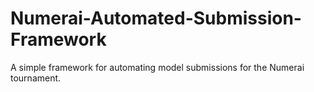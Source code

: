 # Numerai-Automated-Submission-Framework
 A simple framework for automating model submissions for the Numerai tournament.
